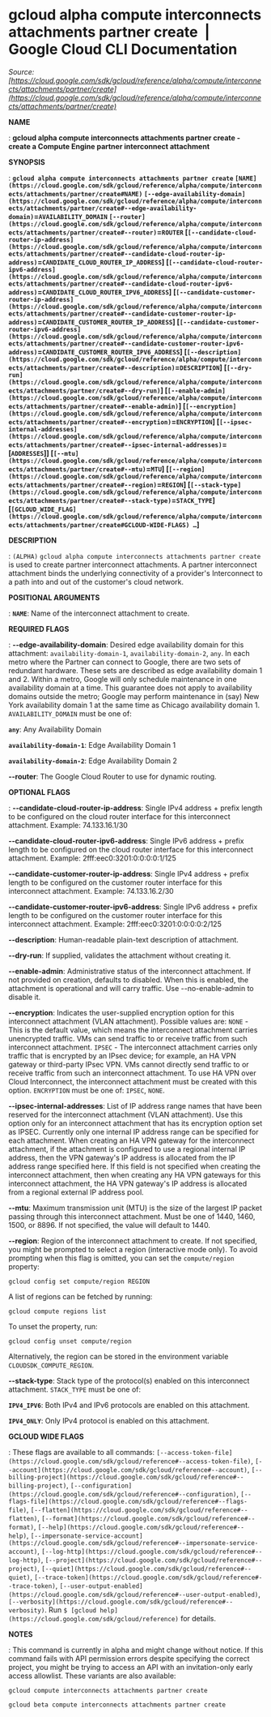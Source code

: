 # gcloud alpha compute interconnects attachments partner create  |  Google Cloud CLI Documentation

*Source: [https://cloud.google.com/sdk/gcloud/reference/alpha/compute/interconnects/attachments/partner/create](https://cloud.google.com/sdk/gcloud/reference/alpha/compute/interconnects/attachments/partner/create)*

**NAME**

: **gcloud alpha compute interconnects attachments partner create - create a Compute Engine partner interconnect attachment**

**SYNOPSIS**

: **`gcloud alpha compute interconnects attachments partner create` `[NAME](https://cloud.google.com/sdk/gcloud/reference/alpha/compute/interconnects/attachments/partner/create#NAME)` `[--edge-availability-domain](https://cloud.google.com/sdk/gcloud/reference/alpha/compute/interconnects/attachments/partner/create#--edge-availability-domain)`=`AVAILABILITY_DOMAIN` `[--router](https://cloud.google.com/sdk/gcloud/reference/alpha/compute/interconnects/attachments/partner/create#--router)`=`ROUTER` [`[--candidate-cloud-router-ip-address](https://cloud.google.com/sdk/gcloud/reference/alpha/compute/interconnects/attachments/partner/create#--candidate-cloud-router-ip-address)`=`CANDIDATE_CLOUD_ROUTER_IP_ADDRESS`] [`[--candidate-cloud-router-ipv6-address](https://cloud.google.com/sdk/gcloud/reference/alpha/compute/interconnects/attachments/partner/create#--candidate-cloud-router-ipv6-address)`=`CANDIDATE_CLOUD_ROUTER_IPV6_ADDRESS`] [`[--candidate-customer-router-ip-address](https://cloud.google.com/sdk/gcloud/reference/alpha/compute/interconnects/attachments/partner/create#--candidate-customer-router-ip-address)`=`CANDIDATE_CUSTOMER_ROUTER_IP_ADDRESS`] [`[--candidate-customer-router-ipv6-address](https://cloud.google.com/sdk/gcloud/reference/alpha/compute/interconnects/attachments/partner/create#--candidate-customer-router-ipv6-address)`=`CANDIDATE_CUSTOMER_ROUTER_IPV6_ADDRESS`] [`[--description](https://cloud.google.com/sdk/gcloud/reference/alpha/compute/interconnects/attachments/partner/create#--description)`=`DESCRIPTION`] [`[--dry-run](https://cloud.google.com/sdk/gcloud/reference/alpha/compute/interconnects/attachments/partner/create#--dry-run)`] [`[--enable-admin](https://cloud.google.com/sdk/gcloud/reference/alpha/compute/interconnects/attachments/partner/create#--enable-admin)`] [`[--encryption](https://cloud.google.com/sdk/gcloud/reference/alpha/compute/interconnects/attachments/partner/create#--encryption)`=`ENCRYPTION`] [`[--ipsec-internal-addresses](https://cloud.google.com/sdk/gcloud/reference/alpha/compute/interconnects/attachments/partner/create#--ipsec-internal-addresses)`=[`ADDRESSES`]] [`[--mtu](https://cloud.google.com/sdk/gcloud/reference/alpha/compute/interconnects/attachments/partner/create#--mtu)`=`MTU`] [`[--region](https://cloud.google.com/sdk/gcloud/reference/alpha/compute/interconnects/attachments/partner/create#--region)`=`REGION`] [`[--stack-type](https://cloud.google.com/sdk/gcloud/reference/alpha/compute/interconnects/attachments/partner/create#--stack-type)`=`STACK_TYPE`] [`[GCLOUD_WIDE_FLAG](https://cloud.google.com/sdk/gcloud/reference/alpha/compute/interconnects/attachments/partner/create#GCLOUD-WIDE-FLAGS) …`]**

**DESCRIPTION**

: `(ALPHA)` `gcloud alpha compute interconnects attachments
partner create` is used to create partner interconnect attachments. A
partner interconnect attachment binds the underlying connectivity of a
provider's Interconnect to a path into and out of the customer's cloud network.

**POSITIONAL ARGUMENTS**

: **`NAME`**:
Name of the interconnect attachment to create.

**REQUIRED FLAGS**

: **--edge-availability-domain**:
Desired edge availability domain for this attachment:
`availability-domain-1`, `availability-domain-2`,
`any`.
In each metro where the Partner can connect to Google, there are two sets of
redundant hardware. These sets are described as edge availability domain 1 and
2. Within a metro, Google will only schedule maintenance in one availability
domain at a time. This guarantee does not apply to availability domains outside
the metro; Google may perform maintenance in (say) New York availability domain
1 at the same time as Chicago availability domain 1.
`AVAILABILITY_DOMAIN` must be one of:

**`any`**:
Any Availability Domain

**`availability-domain-1`**:
Edge Availability Domain 1

**`availability-domain-2`**:
Edge Availability Domain 2

**--router**:
The Google Cloud Router to use for dynamic routing.

**OPTIONAL FLAGS**

: **--candidate-cloud-router-ip-address**:
Single IPv4 address + prefix length to be configured on the cloud router
interface for this interconnect attachment. Example: 74.133.16.1/30

**--candidate-cloud-router-ipv6-address**:
Single IPv6 address + prefix length to be configured on the cloud router
interface for this interconnect attachment. Example:
2fff:eec0:3201:0:0:0:0:1/125

**--candidate-customer-router-ip-address**:
Single IPv4 address + prefix length to be configured on the customer router
interface for this interconnect attachment. Example: 74.133.16.2/30

**--candidate-customer-router-ipv6-address**:
Single IPv6 address + prefix length to be configured on the customer router
interface for this interconnect attachment. Example:
2fff:eec0:3201:0:0:0:0:2/125

**--description**:
Human-readable plain-text description of attachment.

**--dry-run**:
If supplied, validates the attachment without creating it.

**--enable-admin**:
Administrative status of the interconnect attachment. If not provided on
creation, defaults to disabled. When this is enabled, the attachment is
operational and will carry traffic. Use --no-enable-admin to disable it.

**--encryption**:
Indicates the user-supplied encryption option for this interconnect attachment
(VLAN attachment).
Possible values are:
`NONE` - This is the default value, which means the interconnect
attachment carries unencrypted traffic. VMs can send traffic to or receive
traffic from such interconnect attachment.
`IPSEC` - The interconnect attachment carries only traffic that is
encrypted by an IPsec device; for example, an HA VPN gateway or third-party
IPsec VPN. VMs cannot directly send traffic to or receive traffic from such an
interconnect attachment. To use HA VPN over Cloud Interconnect, the interconnect
attachment must be created with this option.
`ENCRYPTION` must be one of: `IPSEC`,
`NONE`.

**--ipsec-internal-addresses**:
List of IP address range names that have been reserved for the interconnect
attachment (VLAN attachment). Use this option only for an interconnect
attachment that has its encryption option set as IPSEC. Currently only one
internal IP address range can be specified for each attachment. When creating an
HA VPN gateway for the interconnect attachment, if the attachment is configured
to use a regional internal IP address, then the VPN gateway's IP address is
allocated from the IP address range specified here. If this field is not
specified when creating the interconnect attachment, then when creating any HA
VPN gateways for this interconnect attachment, the HA VPN gateway's IP address
is allocated from a regional external IP address pool.

**--mtu**:
Maximum transmission unit (MTU) is the size of the largest IP packet passing
through this interconnect attachment. Must be one of 1440, 1460, 1500, or 8896.
If not specified, the value will default to 1440.

**--region**:
Region of the interconnect attachment to create. If not specified, you might be
prompted to select a region (interactive mode only).
To avoid prompting when this flag is omitted, you can set the
``compute/region`` property:

```
gcloud config set compute/region REGION
```

A list of regions can be fetched by running:

```
gcloud compute regions list
```

To unset the property, run:

```
gcloud config unset compute/region
```

Alternatively, the region can be stored in the environment variable
``CLOUDSDK_COMPUTE_REGION``.

**--stack-type**:
Stack type of the protocol(s) enabled on this interconnect attachment.
`STACK_TYPE` must be one of:

**`IPV4_IPV6`**:
Both IPv4 and IPv6 protocols are enabled on this attachment.

**`IPV4_ONLY`**:
Only IPv4 protocol is enabled on this attachment.

**GCLOUD WIDE FLAGS**

: These flags are available to all commands: `[--access-token-file](https://cloud.google.com/sdk/gcloud/reference#--access-token-file)`,
`[--account](https://cloud.google.com/sdk/gcloud/reference#--account)`, `[--billing-project](https://cloud.google.com/sdk/gcloud/reference#--billing-project)`,
`[--configuration](https://cloud.google.com/sdk/gcloud/reference#--configuration)`,
`[--flags-file](https://cloud.google.com/sdk/gcloud/reference#--flags-file)`,
`[--flatten](https://cloud.google.com/sdk/gcloud/reference#--flatten)`, `[--format](https://cloud.google.com/sdk/gcloud/reference#--format)`, `[--help](https://cloud.google.com/sdk/gcloud/reference#--help)`, `[--impersonate-service-account](https://cloud.google.com/sdk/gcloud/reference#--impersonate-service-account)`,
`[--log-http](https://cloud.google.com/sdk/gcloud/reference#--log-http)`,
`[--project](https://cloud.google.com/sdk/gcloud/reference#--project)`, `[--quiet](https://cloud.google.com/sdk/gcloud/reference#--quiet)`, `[--trace-token](https://cloud.google.com/sdk/gcloud/reference#--trace-token)`, `[--user-output-enabled](https://cloud.google.com/sdk/gcloud/reference#--user-output-enabled)`,
`[--verbosity](https://cloud.google.com/sdk/gcloud/reference#--verbosity)`.
Run `$ [gcloud help](https://cloud.google.com/sdk/gcloud/reference)` for details.

**NOTES**

: This command is currently in alpha and might change without notice. If this
command fails with API permission errors despite specifying the correct project,
you might be trying to access an API with an invitation-only early access
allowlist. These variants are also available:

```
gcloud compute interconnects attachments partner create
```

```
gcloud beta compute interconnects attachments partner create
```